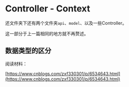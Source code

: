 # Controller - Context

还文件夹下还有两个文件夹`api`、`model`、以及一些Controller。

这一部分于上一篇相同的地方就不再赘述。

## 数据类型的区分

阅读材料：

[https://www.cnblogs.com/zxf330301/p/6534643.html](https://www.cnblogs.com/zxf330301/p/6534643.html)